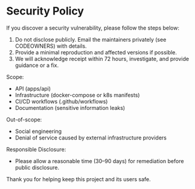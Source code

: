# Security Policy

If you discover a security vulnerability, please follow the steps below:

1. Do not disclose publicly. Email the maintainers privately (see CODEOWNERS) with details.
2. Provide a minimal reproduction and affected versions if possible.
3. We will acknowledge receipt within 72 hours, investigate, and provide guidance or a fix.

Scope:

- API (apps/api)
- Infrastructure (docker-compose or k8s manifests)
- CI/CD workflows (.github/workflows)
- Documentation (sensitive information leaks)

Out-of-scope:

- Social engineering
- Denial of service caused by external infrastructure providers

Responsible Disclosure:

- Please allow a reasonable time (30–90 days) for remediation before public disclosure.

Thank you for helping keep this project and its users safe.
